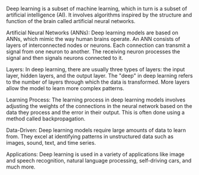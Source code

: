 
Deep learning is a subset of machine learning, which in turn is a subset of artificial intelligence (AI). It involves algorithms inspired by the structure and function of the brain called artificial neural networks.

Artificial Neural Networks (ANNs): Deep learning models are based on ANNs, which mimic the way human brains operate. An ANN consists of layers of interconnected nodes or neurons. Each connection can transmit a signal from one neuron to another. The receiving neuron processes the signal and then signals neurons connected to it.

Layers: In deep learning, there are usually three types of layers: the input layer, hidden layers, and the output layer. The "deep" in deep learning refers to the number of layers through which the data is transformed. More layers allow the model to learn more complex patterns.

Learning Process: The learning process in deep learning models involves adjusting the weights of the connections in the neural network based on the data they process and the error in their output. This is often done using a method called backpropagation.

Data-Driven: Deep learning models require large amounts of data to learn from. They excel at identifying patterns in unstructured data such as images, sound, text, and time series.

Applications: Deep learning is used in a variety of applications like image and speech recognition, natural language processing, self-driving cars, and much more.
